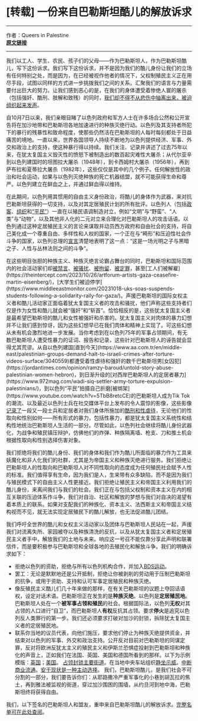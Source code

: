# [转载] 一份来自巴勒斯坦酷儿的解放诉求

***

作者：Queers in Palestine <br/>
[**原文链接**](https://queersinpalestine.noblogs.org/%e4%b8%80%e4%bb%bd%e6%9d%a5%e8%87%aa%e5%b7%b4%e5%8b%92%e6%96%af%e5%9d%a6%e9%85%b7%e5%84%bf%e7%9a%84%e8%a7%a3%e6%94%be%e8%af%89%e6%b1%82/)

***

我们以工人、学生、农民、孩子们的父母——作为巴勒斯坦人，作为巴勒斯坦酷儿，写下这份诉求。我们写下这份诉求，并不是因为我们的酷儿身份让我们的立场有任何特别之处，而是因为，在已经被视作他者的情况下，父权制殖民主义正在用尽手段，试图以同样的方式进一步挑拨我们之间的关系。汇聚我们的语言与力量需要付出巨大的努力。让我们感到恶心的是，在我们的身体遭受着惨绝人寰的屠杀（包括强奸、酷刑、肢解和致残）的同时，[我们却不得不从悲伤中抽离出来，被迫组织起来发声](https://www.documentcloud.org/documents/24103463-craig-mokhiber-resignation-letter)。

自10月7日以来，我们亲眼目睹了以色列政府和军方人士在许多场合公然和公开宣告将在加沙地带和巴勒斯坦各地加速进行的种族灭绝行动。以色列及其支持者所犯下的暴行的残暴性和致命程度，使那些仍然活在巴勒斯坦的人每时每刻都处于日益痛苦的境地。一直以来，世界各国领导人持续不断地为以色列提供经济、军事、外交和政治上的支持，使这种暴行得以持续。我们关注、记录并讲述了过去75年以来，在犹太复国主义毁灭性的愤怒下被制造出的数百起灾难性大屠杀；从代尔亚辛到以色列建国时的坦图拉大屠杀（1948年），到卡西姆村大屠杀（1956年），再到萨布拉和夏蒂拉大屠杀（1982年），这些仅仅是其中的几个例子。任何解放性的政治和社会运动，如果与以色列灭绝种族的死亡机器结盟，就不可能获得生命和尊严。以色列建立在鲜血之上，并通过鲜血得以维持。

在此期间，以色列用其惯用的自由主义身份政治，将酷儿的身体作为武器，来对抗巴勒斯坦获得的一切支持，以及对其定居殖民计划的所有批评。以色列人（包括[政客](https://electronicintifada.net/blogs/maureen-clare-murphy/israel-cuts-food-water-millions-palestinians-it-calls-human-animals)、[组织](https://www.jpost.com/israel-news/article-770645)和[“平民”](https://www.mako.co.il/nexter-news/Article-844cd3f75e32b81027.htm)）一直在以殖民语调制造对立，例如“文明”与“野蛮”、“人类”与“动物”，以及其他非人化的二元对立来合理化对巴勒斯坦人的攻击话语。以色列通过这种定居殖民主义的言论来谋取并动员西方政府和自由社会的支持，将自己美化成一个尊重自由、多样性和人权的国家，一个正在与“畸形”和压迫性社会作斗争的国家，以色列总理的[宣言](https://web.archive.org/web/20231017165958/https:/twitter.com/IsraeliPM/status/1713949754948718657)清楚地表明了这一点：“这是一场光明之子与黑暗之子、人性与丛林法则之间的斗争“。

在这些明目张胆的种族主义、种族灭绝言论霸占舞台的同时，巴勒斯坦和国际范围内的社会活动家们却[被禁言](https://www.theguardian.com/world/2023/nov/01/palestine-us-activism-firings-speech)、[被骚扰](https://www.nbcnews.com/news/world/israel-hamas-war-free-speech-crackdown-palestinians-students-rcna120985)、[被拘留](https://www.thenation.com/article/politics/germany-palestine-protest/)、[被定罪](https://www.theguardian.com/politics/2023/oct/10/people-supporting-hamas-in-uk-will-be-held-to-account-says-rishi-sunak#:~:text=Waving%20a%20Palestinian%20flag%20or,has%20told%20senior%20police%20officers.)，甚至[工人们被解雇](https://theintercept.com/2023/10/26/artforum-artists-gaza-ceasefire-martin-eisenberg/)，[大学生们被迫停学](https://www.middleeastmonitor.com/20231018-uks-soas-suspends-students-following-a-solidarity-rally-for-gaza/)。声援巴勒斯坦的国际女权主义者和酷儿活动家正面临着犹太复国主义者的攻击和骚扰，他们声称这些支持者们仅是作为女性和酷儿就会被“强奸”和“斩首”。恰恰相反的是，这些犹太复国主义者是最希望巴勒斯坦的酷儿和女性被强奸和杀害的。犹太复国主义对肉体的暴力幻想并不让我们感到惊讶，因为这些幻想早已在我们肉体和精神上实现了。可这些幻想从未有机会激烈地进一步发展。当你考虑到在以色列75年的军事占领期间，有无数巴勒斯坦人遭受性暴力的证词、报告和记录，这些针对巴勒斯坦人的诬告就会显得尤其荒谬。从自以色列建国[直到今天](https://www.aa.com.tr/en/middle-east/palestinian-groups-demand-halt-to-israeli-crimes-after-torture-videos-surface/3040559)都遭受着性虐待和强奸的数千巴勒斯坦男[女囚犯](https://jordantimes.com/opinion/ramzy-baroud/untold-story-abuse-palestinian-women-hebron)，到日渐升级的[对西岸巴勒斯坦人的定居者暴力](https://www.972mag.com/wadi-siq-settler-army-torture-expulsion-palestinians/)，到以色列“平民”拍摄自己折磨[被绑架](https://www.youtube.com/watch?v=5TbB8retcCE)的巴勒斯坦人成为Tik Tok的潮流、以及最近以色列士兵在社交媒体平台上发布的令人震惊的影像，这些影像[记录了](https://www.moroccoworldnews.com/2023/11/358688/shocking-videos-show-israeli-soldiers-torturing-west-bank-palestinians)一段又一段士兵和定居者对我们身体所施加的[酷刑和性虐待](https://www.haaretz.com/israel-news/2023-10-21/ty-article-magazine/.premium/beatings-burns-attempted-sexual-assault-settlers-and-soldiers-abused-palestinians/0000018b-530f-d1d7-ab8b-7f5fca1d0000)，无论他们的性取向和性别如何——所有形式的暴力，包括性暴力，都是犹太复国主义系统性和结构性地统治巴勒斯坦人生活的一部分。尽管如此，以色列社会继续将酷儿身份武器化，为战争和殖民镇压辩护，仿佛他们的炸弹、种族隔离墙、枪支、刀和推土机会根据性取向和性别选择伤害对象。

我们拒绝将我们的酷儿身份、我们的身体和我们作为酷儿所面临的暴力作为工具来妖魔化和非人化我们的社群，尤其是为帝国主义和种族灭绝进行服务。我们拒绝让巴勒斯坦人的性取向和巴勒斯坦人对不同性取向的态度成为任何殖民社会赋予人性的标准。我们值得享有生命，因为我们是人，生来带有众多缺陷，而不是因为我们与殖民模式下的自由主义人性更接近。我们拒绝让殖民主义和帝国主义利用我们的酷儿身份，来离间我们与我们的社会。我们正在与包括父权制和资本主义在内的相互关联的压迫体系作斗争，我们对自治、社区和解放的梦想与我们对自决的渴望有着本质上的联系。如果对支配我们的种族化、资本主义、法西斯主义和帝国主义结构视而不见，就无法实现定居殖民下的酷儿解放，也无法促进酷儿团结。

我们呼吁全世界的酷儿和女权主义活动家以及团体与巴勒斯坦人民站在一起，声援我们对流离失所、家园被夺以及种族清洗的反抗，以及从犹太复国主义者和定居殖民主义者手中，解放我们的土地与未来。响应这一号召不能仅靠分享此声明和联署信件，而是要积极参与巴勒斯坦和全球各地的去殖民化和解放斗争。我们的明确诉求如下：

- 拒绝以色列的资助，拒绝与所有以色列机构合作，并加入[BDS运动](https://bdsmovement.net/get-involved/action-alerts)。
- 罢工：无论是默默地还是公开抵制，拒绝让你被剥削的劳动用于压制巴勒斯坦的抗争，或用于资助、支持和认可军事定居殖民和种族灭绝。
- 像反殖民主义酷儿们几十年来做的那样，在有关巴勒斯坦的议题上夺回话语权，设定对话术语。巴勒斯坦正在发生的是**种族灭绝**。以色列是**定居殖民地**。巴勒斯坦人处在一个**被军事占领和殖民**的社会。根据国际法，以色列**无权**对其占领的人口进行“自卫”，而巴勒斯坦人**有权**反抗其占领。要求**停火**是追究以色列反人类罪行的第一步。我们还必须要求打破对加沙的封锁，拆除犹太复国主义者的定居殖民地。
- 联系你当地的议员代表，向他们施压，要求他们停止为种族灭绝提供资金，并结束对以色列的军事、外交和政治支持。公开反对目前对巴勒斯坦的同谋定罪，反对将欧洲反犹太主义的殖民主义和伊斯兰恐惧症投射到巴勒斯坦和种族化的声音上，正如我们在法国、英国、美国和德国所看到的那样。以下为示例模版：[英国](https://www.map.org.uk/campaigns/protect-palestinians-against-atrocities-in-gaza)；[美国](https://www.house.gov/representatives/find-your-representative#:~:text=If%20you%20know%20who%20your,the%20U.S.%20House%20switchboard%20operator.)。
[占领封锁主要街道](https://www.theguardian.com/world/2023/nov/04/pro-palestine-protests-continue-across-uk-over-israel-hamas-war)。在当地中央车站组织[静坐示威](https://socialistworker.co.uk/palestine-2023/train-station-sit-ins-palestine-britain/)。[中断商业流通](https://www.wsws.org/en/articles/2023/11/02/ktao-n02.html)。[安于现状是一种主动选择](https://www.wsws.org/en/articles/2023/11/02/ktao-n02.html)。
我们，巴勒斯坦酷儿，是我们社会不可分割的一部分，我们要告诉你们：从耶路撒冷严重军事化的小巷到胡瓦拉的焦土，再到雅法被监视的街道，穿过加沙围困的围墙，从约旦河到地中海，巴勒斯坦终将获得自由。 

我们，以下签名的巴勒斯坦人和盟友，重申来自巴勒斯坦酷儿的解放诉求。[完整名单可在此处查阅](https://queersinpalestine.noblogs.org/post/2023/11/08/87/#listall)。 
